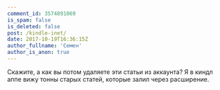 ```yaml
---
comment_id: 3574891069
is_spam: false
is_deleted: false
post: /kindle-inet/
date: 2017-10-19T16:36:15Z
author_fullname: 'Семен'
author_is_anon: true
---
```


<p>Скажите, а как вы потом удаляете эти статьи из аккаунта? Я в киндл аппе вижу тонны старых статей, которые залил через расширение.</p>
